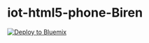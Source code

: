# iot-html5-phone-Biren

[![Deploy to Bluemix](https://bluemix.net/deploy/button.png)](https://bluemix.net/deploy?repository=https://github.com/poriyabiren/biren1031.git)
